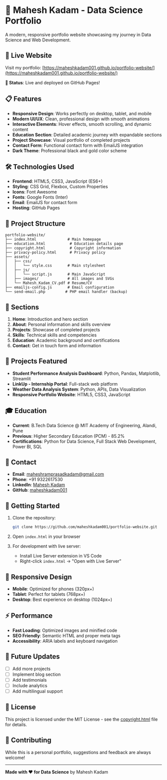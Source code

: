 # 🌟 Mahesh Kadam - Data Science Portfolio

A modern, responsive portfolio website showcasing my journey in Data Science and Web Development.

## 🚀 Live Website

Visit my portfolio: [https://maheshkadam001.github.io/portfolio-website/](https://maheshkadam001.github.io/portfolio-website/)

**🚀 Status**: Live and deployed on GitHub Pages!

## 📋 Features

- **Responsive Design**: Works perfectly on desktop, tablet, and mobile
- **Modern UI/UX**: Clean, professional design with smooth animations
- **Interactive Elements**: Hover effects, smooth scrolling, and dynamic content
- **Education Section**: Detailed academic journey with expandable sections
- **Project Showcase**: Visual portfolio of completed projects
- **Contact Form**: Functional contact form with EmailJS integration
- **Dark Theme**: Professional black and gold color scheme

## 🛠️ Technologies Used

- **Frontend**: HTML5, CSS3, JavaScript (ES6+)
- **Styling**: CSS Grid, Flexbox, Custom Properties
- **Icons**: Font Awesome
- **Fonts**: Google Fonts (Inter)
- **Email**: EmailJS for contact form
- **Hosting**: GitHub Pages

## 📁 Project Structure

```
portfolio-website/
├── index.html              # Main homepage
├── education.html           # Education details page
├── copyright.html           # Copyright information
├── privacy-policy.html      # Privacy policy
├── assets/
│   ├── css/
│   │   └── style.css       # Main stylesheet
│   ├── js/
│   │   └── script.js       # Main JavaScript
│   ├── images/             # All images and SVGs
│   └── Mahesh_Kadam_CV.pdf # Resume/CV
├── emailjs-config.js       # Email configuration
└── send-email.php         # PHP email handler (backup)
```

## 🎯 Sections

1. **Home**: Introduction and hero section
2. **About**: Personal information and skills overview
3. **Projects**: Showcase of completed projects
4. **Skills**: Technical skills and competencies
5. **Education**: Academic background and certifications
6. **Contact**: Get in touch form and information

## 💼 Projects Featured

- **Student Performance Analysis Dashboard**: Python, Pandas, Matplotlib, Streamlit
- **LinkUp - Internship Portal**: Full-stack web platform
- **Weather Data Analysis System**: Python, APIs, Data Visualization
- **Responsive Portfolio Website**: HTML5, CSS3, JavaScript

## 🎓 Education

- **Current**: B.Tech Data Science @ MIT Academy of Engineering, Alandi, Pune
- **Previous**: Higher Secondary Education (PCM) - 85.2%
- **Certifications**: Python for Data Science, Full Stack Web Development, Power BI, SQL

## 📧 Contact

- **Email**: maheshramprasadkadam@gmail.com
- **Phone**: +91 9322617530
- **LinkedIn**: [Mahesh Kadam](https://www.linkedin.com/in/mahesh-undefined-b84362364)
- **GitHub**: [maheshkadam001](https://github.com/maheshkadam001)

## 🚀 Getting Started

1. Clone the repository:
   ```bash
   git clone https://github.com/maheshkadam001/portfolio-website.git
   ```

2. Open `index.html` in your browser

3. For development with live server:
   - Install Live Server extension in VS Code
   - Right-click `index.html` → "Open with Live Server"

## 📱 Responsive Design

- **Mobile**: Optimized for phones (320px+)
- **Tablet**: Perfect for tablets (768px+)
- **Desktop**: Best experience on desktop (1024px+)

## ⚡ Performance

- **Fast Loading**: Optimized images and minified code
- **SEO Friendly**: Semantic HTML and proper meta tags
- **Accessibility**: ARIA labels and keyboard navigation

## 🔧 Future Updates

- [ ] Add more projects
- [ ] Implement blog section
- [ ] Add testimonials
- [ ] Include analytics
- [ ] Add multilingual support

## 📄 License

This project is licensed under the MIT License - see the [copyright.html](copyright.html) file for details.

## 🤝 Contributing

While this is a personal portfolio, suggestions and feedback are always welcome!

---

**Made with ❤️ for Data Science** by Mahesh Kadam